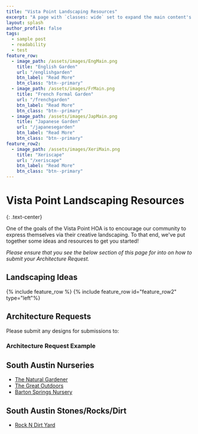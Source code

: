 ```yaml
---
title: "Vista Point Landscaping Resources"
excerpt: "A page with `classes: wide` set to expand the main content's width."
layout: splash
author_profile: false
tags: 
  - sample post
  - readability
  - test
feature_row:
  - image_path: /assets/images/EngMain.png
    title: "English Garden"
    url: "/englishgarden"
    btn_label: "Read More"
    btn_class: "btn--primary"
  - image_path: /assets/images/FrMain.png
    title: "French Formal Garden"
    url: "/frenchgarden"
    btn_label: "Read More"
    btn_class: "btn--primary"
  - image_path: /assets/images/JapMain.png
    title: "Japanese Garden"
    url: "/japanesegarden"
    btn_label: "Read More"
    btn_class: "btn--primary"
feature_row2:
  - image_path: /assets/images/XeriMain.png
    title: "Xeriscape"
    url: "/xeriscape"
    btn_label: "Read More"
    btn_class: "btn--primary"
---
```


# Vista Point Landscaping Resources
{: .text-center}

One of the goals of the Vista Point HOA is to encourage our community to express themselves via their creative landscaping. To that end, we've put together some ideas and resources to get you started!

_Please ensure that you see the below section of this page for into on how to submit your Architecture Request._

## Landscaping Ideas

{% include feature_row %}
{% include feature_row id="feature_row2" type="left"%}

## Architecture Requests

Please submit any designs for submissions to: 

### Architecture Request Example

## South Austin Nurseries
- [The Natural Gardener](https://tngaustin.com/)
- [The Great Outdoors](https://gonursery.com/)
- [Barton Springs Nursery](http://www.bartonspringsnursery.com/)

## South Austin Stones/Rocks/Dirt
- [Rock N Dirt Yard](https://rockndirtyard.com/)
